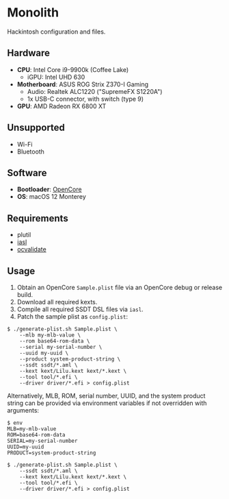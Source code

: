 # Monolith

Hackintosh configuration and files.

## Hardware

* **CPU**: Intel Core i9-9900k (Coffee Lake)
    * iGPU: Intel UHD 630
* **Motherboard**: ASUS ROG Strix Z370-I Gaming
    * Audio: Realtek ALC1220 ("SupremeFX S1220A")
    * 1x USB-C connector, with switch (type 9)
* **GPU**: AMD Radeon RX 6800 XT


## Unsupported

* Wi-Fi
* Bluetooth


## Software

* **Bootloader**: [OpenCore](https://github.com/acidanthera/opencorepkg)
* **OS**: macOS 12 Monterey


## Requirements

* plutil
* [iasl](https://github.com/RehabMan/Intel-iasl)
* [ocvalidate](https://github.com/acidanthera/OpenCorePkg/tree/master/Utilities/ocvalidate#readme)

## Usage

1. Obtain an OpenCore `Sample.plist` file via an OpenCore debug or release build.
2. Download all required kexts.
3. Compile all required SSDT DSL files via `iasl`.
4. Patch the sample plist as `config.plist`:

```
$ ./generate-plist.sh Sample.plist \
    --mlb my-mlb-value \
    --rom base64-rom-data \
    --serial my-serial-number \
    --uuid my-uuid \
    --product system-product-string \
    --ssdt ssdt/*.aml \
    --kext kext/Lilu.kext kext/*.kext \
    --tool tool/*.efi \
    --driver driver/*.efi > config.plist
```

Alternatively, MLB, ROM, serial number, UUID, and the system product string can be provided via environment variables if not overridden with arguments:

```
$ env
MLB=my-mlb-value
ROM=base64-rom-data
SERIAL=my-serial-number
UUID=my-uuid
PRODUCT=system-product-string

$ ./generate-plist.sh Sample.plist \
    --ssdt ssdt/*.aml \
    --kext kext/Lilu.kext kext/*.kext \
    --tool tool/*.efi \
    --driver driver/*.efi > config.plist
```
